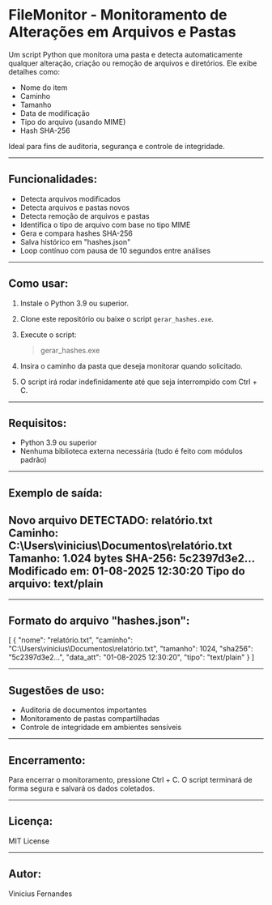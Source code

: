 FileMonitor - Monitoramento de Alterações em Arquivos e Pastas
==============================================================

Um script Python que monitora uma pasta e detecta automaticamente qualquer alteração, criação ou remoção de arquivos e diretórios. Ele exibe detalhes como: 
- Nome do item
- Caminho
- Tamanho
- Data de modificação
- Tipo do arquivo (usando MIME)
- Hash SHA-256

Ideal para fins de auditoria, segurança e controle de integridade.

------------------------------------------------------------

Funcionalidades:
----------------
- Detecta arquivos modificados
- Detecta arquivos e pastas novos
- Detecta remoção de arquivos e pastas
- Identifica o tipo de arquivo com base no tipo MIME
- Gera e compara hashes SHA-256
- Salva histórico em "hashes.json"
- Loop contínuo com pausa de 10 segundos entre análises

------------------------------------------------------------

Como usar:
----------
1. Instale o Python 3.9 ou superior.

2. Clone este repositório ou baixe o script `gerar_hashes.exe`.

3. Execute o script:

   > gerar_hashes.exe

4. Insira o caminho da pasta que deseja monitorar quando solicitado.

5. O script irá rodar indefinidamente até que seja interrompido com Ctrl + C.

------------------------------------------------------------

Requisitos:
-----------
- Python 3.9 ou superior
- Nenhuma biblioteca externa necessária (tudo é feito com módulos padrão)

------------------------------------------------------------

Exemplo de saída:
-----------------
 Novo arquivo DETECTADO:
  relatório.txt
 Caminho: C:\Users\vinicius\Documentos\relatório.txt
 Tamanho: 1.024 bytes
 SHA-256: 5c2397d3e2...
 Modificado em: 01-08-2025 12:30:20
 Tipo do arquivo: text/plain
----------------------------------------

------------------------------------------------------------

Formato do arquivo "hashes.json":
---------------------------------
[
  {
    "nome": "relatório.txt",
    "caminho": "C:\\Users\\vinicius\\Documentos\\relatório.txt",
    "tamanho": 1024,
    "sha256": "5c2397d3e2...",
    "data_att": "01-08-2025 12:30:20",
    "tipo": "text/plain"
  }
]

------------------------------------------------------------

Sugestões de uso:
-----------------
- Auditoria de documentos importantes
- Monitoramento de pastas compartilhadas
- Controle de integridade em ambientes sensíveis

------------------------------------------------------------

Encerramento:
-------------
Para encerrar o monitoramento, pressione Ctrl + C. O script terminará de forma segura e salvará os dados coletados.

------------------------------------------------------------

Licença:
--------
MIT License

------------------------------------------------------------

Autor:
------
Vinicius Fernandes

